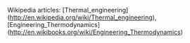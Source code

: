 Wikipedia articles: [Thermal_engineering] (http://en.wikipedia.org/wiki/Thermal_engineering), [Engineering_Thermodynamics] (http://en.wikibooks.org/wiki/Engineering_Thermodynamics)
